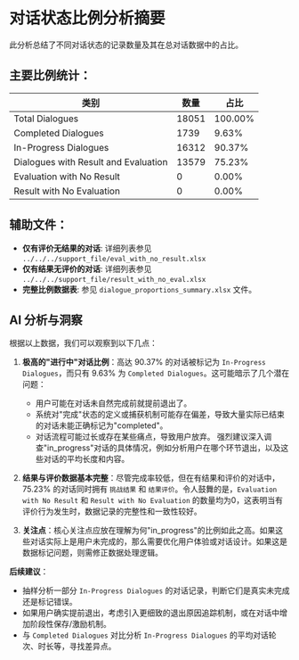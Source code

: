 # 对话状态比例分析摘要

此分析总结了不同对话状态的记录数量及其在总对话数据中的占比。

## 主要比例统计：

| 类别                               | 数量    | 占比    |
|------------------------------------|---------|---------|
| Total Dialogues                    |   18051 | 100.00% |
| Completed Dialogues                |    1739 |   9.63% |
| In-Progress Dialogues              |   16312 |  90.37% |
| Dialogues with Result and Evaluation |   13579 |  75.23% |
| Evaluation with No Result          |       0 |   0.00% |
| Result with No Evaluation          |       0 |   0.00% |

## 辅助文件：
- **仅有评价无结果的对话**: 详细列表参见 `../../../support_file/eval_with_no_result.xlsx`
- **仅有结果无评价的对话**: 详细列表参见 `../../../support_file/result_with_no_eval.xlsx`
- **完整比例数据表**: 参见 `dialogue_proportions_summary.xlsx` 文件。

## AI 分析与洞察

根据以上数据，我们可以观察到以下几点：

1.  **极高的"进行中"对话比例**：高达 90.37% 的对话被标记为 `In-Progress Dialogues`，而只有 9.63% 为 `Completed Dialogues`。这可能暗示了几个潜在问题：
    *   用户可能在对话未自然完成前就提前退出了。
    *   系统对"完成"状态的定义或捕获机制可能存在偏差，导致大量实际已结束的对话未能正确标记为"completed"。
    *   对话流程可能过长或存在某些痛点，导致用户放弃。
    强烈建议深入调查"in_progress"对话的具体情况，例如分析用户在哪个环节退出，以及这些对话的平均长度和内容。

2.  **结果与评价数据基本完整**：尽管完成率较低，但在有结果和评价的对话中，75.23% 的对话同时拥有 `挑战结果` 和 `结果评价`。令人鼓舞的是，`Evaluation with No Result` 和 `Result with No Evaluation` 的数量均为0，这表明当有评价行为发生时，数据记录的完整性和一致性较好。

3.  **关注点**：核心关注点应放在理解为何"in_progress"的比例如此之高。如果这些对话实际上是用户未完成的，那么需要优化用户体验或对话设计。如果这是数据标记问题，则需修正数据处理逻辑。

**后续建议**：
*   抽样分析一部分 `In-Progress Dialogues` 的对话记录，判断它们是真实未完成还是标记错误。
*   如果用户确实提前退出，考虑引入更细致的退出原因追踪机制，或在对话中增加阶段性保存/激励机制。
*   与 `Completed Dialogues` 对比分析 `In-Progress Dialogues` 的平均对话轮次、时长等，寻找差异点。
